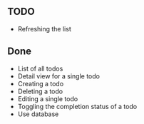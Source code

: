## TODO
- Refreshing the list

## Done
- List of all todos
- Detail view for a single todo
- Creating a todo
- Deleting a todo
- Editing a single todo
- Toggling the completion status of a todo
- Use database